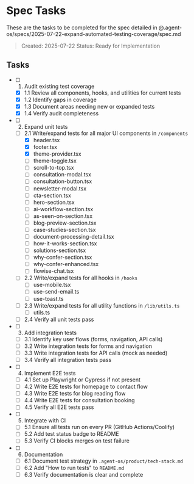 # Spec Tasks

These are the tasks to be completed for the spec detailed in @.agent-os/specs/2025-07-22-expand-automated-testing-coverage/spec.md

> Created: 2025-07-22
> Status: Ready for Implementation

## Tasks

- [ ] 1. Audit existing test coverage
  - [x] 1.1 Review all components, hooks, and utilities for current tests
  - [x] 1.2 Identify gaps in coverage
  - [x] 1.3 Document areas needing new or expanded tests
  - [x] 1.4 Verify audit completeness

- [ ] 2. Expand unit tests
  - [ ] 2.1 Write/expand tests for all major UI components in `/components`
    - [x] header.tsx
    - [x] footer.tsx
    - [x] theme-provider.tsx
    - [ ] theme-toggle.tsx
    - [ ] scroll-to-top.tsx
    - [ ] consultation-modal.tsx
    - [ ] consultation-button.tsx
    - [ ] newsletter-modal.tsx
    - [ ] cta-section.tsx
    - [ ] hero-section.tsx
    - [ ] ai-workflow-section.tsx
    - [ ] as-seen-on-section.tsx
    - [ ] blog-preview-section.tsx
    - [ ] case-studies-section.tsx
    - [ ] document-processing-detail.tsx
    - [ ] how-it-works-section.tsx
    - [ ] solutions-section.tsx
    - [ ] why-confer-section.tsx
    - [ ] why-confer-enhanced.tsx
    - [ ] flowise-chat.tsx
  - [ ] 2.2 Write/expand tests for all hooks in `/hooks`
    - [ ] use-mobile.tsx
    - [ ] use-send-email.ts
    - [ ] use-toast.ts
  - [ ] 2.3 Write/expand tests for all utility functions in `/lib/utils.ts`
    - [ ] utils.ts
  - [ ] 2.4 Verify all unit tests pass

- [ ] 3. Add integration tests
  - [ ] 3.1 Identify key user flows (forms, navigation, API calls)
  - [ ] 3.2 Write integration tests for forms and navigation
  - [ ] 3.3 Write integration tests for API calls (mock as needed)
  - [ ] 3.4 Verify all integration tests pass

- [ ] 4. Implement E2E tests
  - [ ] 4.1 Set up Playwright or Cypress if not present
  - [ ] 4.2 Write E2E tests for homepage to contact flow
  - [ ] 4.3 Write E2E tests for blog reading flow
  - [ ] 4.4 Write E2E tests for consultation booking
  - [ ] 4.5 Verify all E2E tests pass

- [ ] 5. Integrate with CI
  - [ ] 5.1 Ensure all tests run on every PR (GitHub Actions/Coolify)
  - [ ] 5.2 Add test status badge to README
  - [ ] 5.3 Verify CI blocks merges on test failure

- [ ] 6. Documentation
  - [ ] 6.1 Document test strategy in `.agent-os/product/tech-stack.md`
  - [ ] 6.2 Add "How to run tests" to `README.md`
  - [ ] 6.3 Verify documentation is clear and complete
